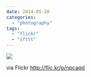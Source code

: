 ```yaml
---
date: 2014-05-20
categories: 
  - "photography"
tags: 
  - "flickr"
  - "ifttt"
---
```


![](http://farm3.staticflickr.com/2916/14045949448_d40d589f93_b.jpg)  

  
  
via Flickr http://flic.kr/p/npcaqd
